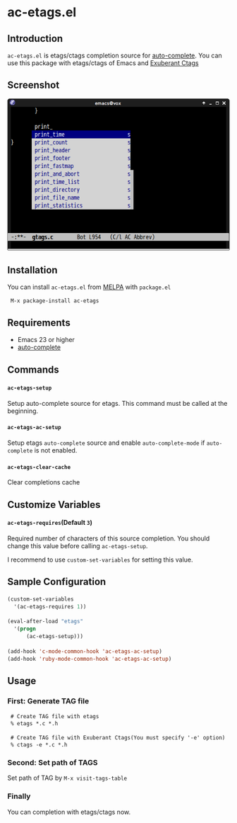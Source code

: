 # ac-etags.el

## Introduction

`ac-etags.el` is etags/ctags completion source for [auto-complete](https://github.com/auto-complete/auto-complete).
You can use this package with etags/ctags of Emacs and [Exuberant Ctags](http://ctags.sourceforge.net/)


## Screenshot

![ac-etags](image/ac-etags.png)


## Installation

You can install `ac-etags.el` from [MELPA](http://melpa.milkbox.net/) with `package.el`

```
 M-x package-install ac-etags
```

## Requirements

- Emacs 23 or higher
- [auto-complete](https://github.com/auto-complete/auto-complete)


## Commands

#### `ac-etags-setup`

Setup auto-complete source for etags. This command must be called at the beginning.

#### `ac-etags-ac-setup`

Setup etags `auto-complete` source and enable `auto-complete-mode` if
`auto-complete` is not enabled.

#### `ac-etags-clear-cache`

Clear completions cache

## Customize Variables

#### `ac-etags-requires`(Default `3`)

Required number of characters of this source completion.
You should change this value before calling `ac-etags-setup`.

I recommend to use `custom-set-variables` for setting this value.


## Sample Configuration

```lisp
(custom-set-variables
  '(ac-etags-requires 1))

(eval-after-load "etags"
  '(progn
      (ac-etags-setup)))

(add-hook 'c-mode-common-hook 'ac-etags-ac-setup)
(add-hook 'ruby-mode-common-hook 'ac-etags-ac-setup)
```

## Usage

### First: Generate TAG file

```
 # Create TAG file with etags
 % etags *.c *.h

 # Create TAG file with Exuberant Ctags(You must specify '-e' option)
 % ctags -e *.c *.h
```

### Second: Set path of TAGS

Set path of TAG by `M-x visit-tags-table`

### Finally

You can completion with etags/ctags now.
